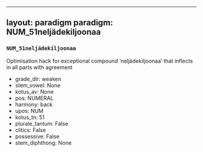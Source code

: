 
---
layout: paradigm
paradigm: NUM_51neljädekiljoonaa
---
### ` NUM_51neljädekiljoonaa `

Optimisation hack for exceptional compound ’neljädekiljoonaa’ that inflects in all parts with agreement
* grade_dir: weaken
* stem_vowel: None
* kotus_av: None
* pos: NUMERAL
* harmony: back
* upos: NUM
* kotus_tn: 51
* plurale_tantum: False
* clitics: False
* possessive: False
* stem_diphthong: None
